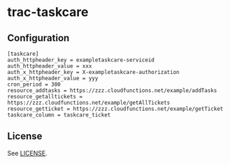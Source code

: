 # trac-taskcare

## Configuration

    [taskcare]
    auth_httpheader_key = exampletaskcare-serviceid
    auth_httpheader_value = xxx
    auth_x_httpheader_key = X-exampletaskcare-authorization
    auth_x_httpheader_value = yyy
    cron_period = 300
    resource_addtasks = https://zzz.cloudfunctions.net/example/addTasks
    resource_getalltickets = https://zzz.cloudfunctions.net/example/getAllTickets
    resource_getticket = https://zzz.cloudfunctions.net/example/getTicket
    taskcare_column = taskcare_ticket

## License

See [LICENSE](LICENSE).
